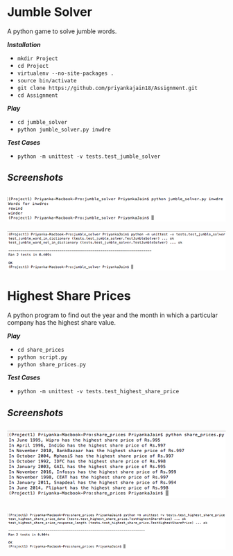 # Jumble Solver
A python game to solve jumble words.

***Installation***
- ```mkdir Project```
- ```cd Project```
- ```virtualenv --no-site-packages .```
- ```source bin/activate```
- ```git clone https://github.com/priyankajain18/Assignment.git```
- ```cd Assignment```

***Play***
- ```cd jumble_solver```
- ```python jumble_solver.py inwdre```

***Test Cases***
- ```python -m unittest -v tests.test_jumble_solver```

***Screenshots***
---
![Jumble Word Screenshot](https://github.com/priyankajain18/Assignment/blob/master/jumble_solver/screenshots/jumble_word_screenshot.png)
---
![Test Jumble Word Screenshot](https://github.com/priyankajain18/Assignment/blob/master/jumble_solver/screenshots/test_jumble_word_screenshot.png)

# Highest Share Prices
A python program to find out the year and the month in which a particular company has the highest share value.

***Play***
- ```cd share_prices```
- ```python script.py```
- ```python share_prices.py```

***Test Cases***
- ```python -m unittest -v tests.test_highest_share_price```

***Screenshots***
---
![Highest Share Prices Screenshot](https://github.com/priyankajain18/Assignment/blob/master/share_prices/screenshots/highest_share_price_screenshot.png)
---
![Test Highest Share Prices Screenshot](https://github.com/priyankajain18/Assignment/blob/master/share_prices/screenshots/test_highest_share_price_screenshot.png)
---